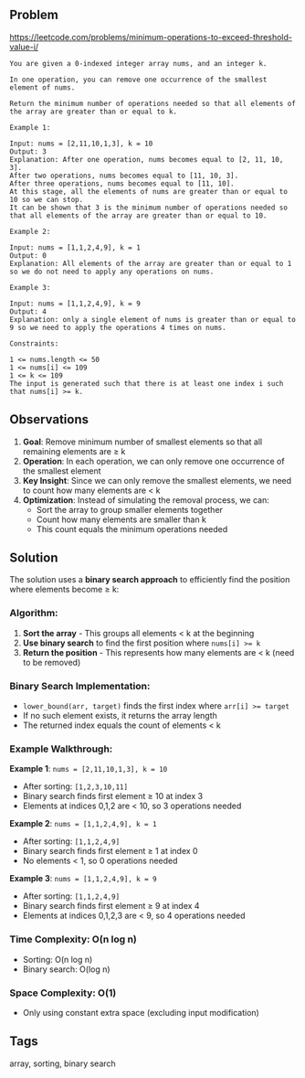 ## Problem

https://leetcode.com/problems/minimum-operations-to-exceed-threshold-value-i/

```
You are given a 0-indexed integer array nums, and an integer k.

In one operation, you can remove one occurrence of the smallest element of nums.

Return the minimum number of operations needed so that all elements of the array are greater than or equal to k.

Example 1:

Input: nums = [2,11,10,1,3], k = 10
Output: 3
Explanation: After one operation, nums becomes equal to [2, 11, 10, 3].
After two operations, nums becomes equal to [11, 10, 3].
After three operations, nums becomes equal to [11, 10].
At this stage, all the elements of nums are greater than or equal to 10 so we can stop.
It can be shown that 3 is the minimum number of operations needed so that all elements of the array are greater than or equal to 10.

Example 2:

Input: nums = [1,1,2,4,9], k = 1
Output: 0
Explanation: All elements of the array are greater than or equal to 1 so we do not need to apply any operations on nums.

Example 3:

Input: nums = [1,1,2,4,9], k = 9
Output: 4
Explanation: only a single element of nums is greater than or equal to 9 so we need to apply the operations 4 times on nums.

Constraints:

1 <= nums.length <= 50
1 <= nums[i] <= 109
1 <= k <= 109
The input is generated such that there is at least one index i such that nums[i] >= k.
```

## Observations

1. **Goal**: Remove minimum number of smallest elements so that all remaining elements are ≥ k
2. **Operation**: In each operation, we can only remove one occurrence of the smallest element
3. **Key Insight**: Since we can only remove the smallest elements, we need to count how many elements are < k
4. **Optimization**: Instead of simulating the removal process, we can:
   - Sort the array to group smaller elements together
   - Count how many elements are smaller than k
   - This count equals the minimum operations needed

## Solution

The solution uses a **binary search approach** to efficiently find the position where elements become ≥ k:

### Algorithm:
1. **Sort the array** - This groups all elements < k at the beginning
2. **Use binary search** to find the first position where `nums[i] >= k`
3. **Return the position** - This represents how many elements are < k (need to be removed)

### Binary Search Implementation:
- `lower_bound(arr, target)` finds the first index where `arr[i] >= target`
- If no such element exists, it returns the array length
- The returned index equals the count of elements < k

### Example Walkthrough:
**Example 1**: `nums = [2,11,10,1,3], k = 10`
- After sorting: `[1,2,3,10,11]`
- Binary search finds first element ≥ 10 at index 3
- Elements at indices 0,1,2 are < 10, so 3 operations needed

**Example 2**: `nums = [1,1,2,4,9], k = 1`  
- After sorting: `[1,1,2,4,9]`
- Binary search finds first element ≥ 1 at index 0
- No elements < 1, so 0 operations needed

**Example 3**: `nums = [1,1,2,4,9], k = 9`
- After sorting: `[1,1,2,4,9]` 
- Binary search finds first element ≥ 9 at index 4
- Elements at indices 0,1,2,3 are < 9, so 4 operations needed

### Time Complexity: O(n log n)
- Sorting: O(n log n)
- Binary search: O(log n)

### Space Complexity: O(1)
- Only using constant extra space (excluding input modification)

## Tags

array, sorting, binary search